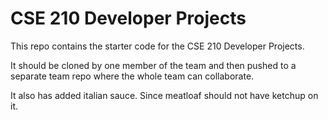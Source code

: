 # CSE 210 Developer Projects
This repo contains the starter code for the CSE 210 Developer Projects.

It should be cloned by one member of the team and then pushed to a separate team repo where the whole team can collaborate.

It also has added italian sauce. Since meatloaf should not have ketchup on it.
